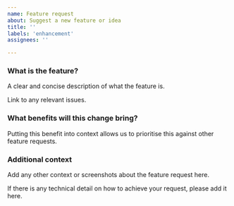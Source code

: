 ```yaml
---
name: Feature request
about: Suggest a new feature or idea
title: ''
labels: 'enhancement'
assignees: ''

---
```


### What is the feature?

A clear and concise description of what the feature is. 

Link to any relevant issues.


### What benefits will this change bring?

Putting this benefit into context allows us to prioritise this against other feature requests. 


### Additional context

Add any other context or screenshots about the feature request here.

If there is any technical detail on how to achieve your request, please add it here.
